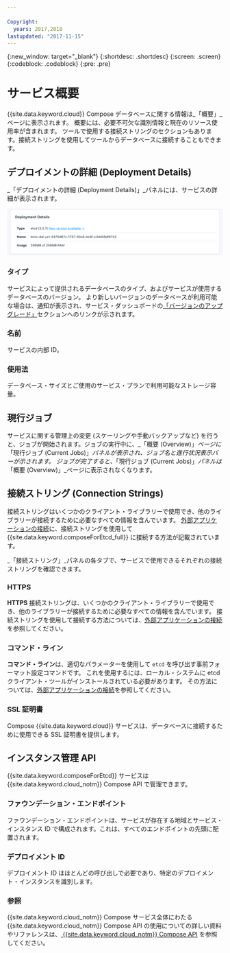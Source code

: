 ```yaml
---

Copyright:
  years: 2017,2018
lastupdated: "2017-11-15"
---
```


{:new_window: target="_blank"}
{:shortdesc: .shortdesc}
{:screen: .screen}
{:codeblock: .codeblock}
{:pre: .pre}

# サービス概要

{{site.data.keyword.cloud}} Compose データベースに関する情報は_「概要」_ページに表示されます。 概要には、必要不可欠な識別情報と現在のリソース使用率が含まれます。 ツールで使用する接続ストリングのセクションもあります。接続ストリングを使用してツールからデータベースに接続することもできます。

## デプロイメントの詳細 (Deployment Details)

_「デプロイメントの詳細 (Deployment Details)」_パネルには、サービスの詳細が表示されます。

![「デプロイメントの詳細 (Deployment Details)」](./images/etcd-deployment-details.png "「デプロイメントの詳細 (Deployment Details)」パネルのビュー")

### タイプ

サービスによって提供されるデータベースのタイプ、およびサービスが使用するデータベースのバージョン。 より新しいバージョンのデータベースが利用可能な場合は、通知が表示され、サービス・ダッシュボードの[「バージョンのアップグレード」](/docs/services/ComposeForEtcd/dashboard-settings.html#upgrade-version)セクションへのリンクが示されます。

### 名前

サービスの内部 ID。

### 使用法

データベース・サイズとご使用のサービス・プランで利用可能なストレージ容量。

## 現行ジョブ

サービスに関する管理上の変更 (スケーリングや手動バックアップなど) を行うと、ジョブが開始されます。ジョブの実行中に、_「概要 (Overview)」_ページに_「現行ジョブ (Current Jobs)」_パネルが表示され、ジョブ名と進行状況表示バーが示されます。 ジョブが完了すると、_「現行ジョブ (Current Jobs)」_パネルは_「概要 (Overview)」_ページに表示されなくなります。

## 接続ストリング (Connection Strings)

接続ストリングはいくつかのクライアント・ライブラリーで使用でき、他のライブラリーが接続するために必要なすべての情報を含んでいます。 [外部アプリケーションの接続](./connecting-external.html)に、接続ストリングを使用して {{site.data.keyword.composeForEtcd_full}} に接続する方法が記載されています。

_「接続ストリング」_パネルの各タブで、サービスで使用できるそれぞれの接続ストリングを確認できます。

### HTTPS

**HTTPS** 接続ストリングは、いくつかのクライアント・ライブラリーで使用でき、他のライブラリーが接続するために必要なすべての情報を含んでいます。 接続ストリングを使用して接続する方法については、[外部アプリケーションの接続](./connecting-external.html)を参照してください。

### コマンド・ライン

**コマンド・ライン**は、適切なパラメーターを使用して `etcd` を呼び出す事前フォーマット設定コマンドです。 これを使用するには、ローカル・システムに etcd クライアント・ツールがインストールされている必要があります。 その方法については、[外部アプリケーションの接続](./connecting-external.html)を参照してください。

### SSL 証明書

Compose {{site.data.keyword.cloud}} サービスは、データベースに接続するために使用できる SSL 証明書を提供します。


## インスタンス管理 API

{{site.data.keyword.composeForEtcd}} サービスは {{site.data.keyword.cloud_notm}} Compose API で管理できます。

### ファウンデーション・エンドポイント

ファウンデーション・エンドポイントは、サービスが存在する地域とサービス・インスタンス ID で構成されます。これは、すべてのエンドポイントの先頭に配置されます。

### デプロイメント ID

デプロイメント ID はほとんどの呼び出しで必要であり、特定のデプロイメント・インスタンスを識別します。

### 参照

{{site.data.keyword.cloud_notm}} Compose サービス全体にわたる {{site.data.keyword.cloud_notm}} Compose API の使用についての詳しい資料やリファレンスは、[ {{site.data.keyword.cloud_notm}} Compose API](https://www.compose.com/articles/the-ibm-cloud-compose-api/) を参照してください。
